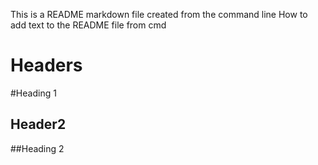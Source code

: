 This is a README markdown file created from the command line
How to add text to the README file from cmd
# Headers
#Heading 1
## Header2
##Heading 2

